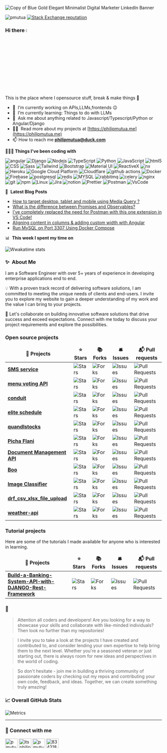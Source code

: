 ![Copy of Blue Gold Elegant Minimalist Digital Marketer LinkedIn Banner](https://user-images.githubusercontent.com/16241851/228491191-d415aded-e0c7-4f9d-b553-cf672f4c3c87.png)

<p align="left">
   <img src="https://komarev.com/ghpvc/?username=pmutua&label=Profile%20views&color=0e75b6&style=flat" alt="pmutua" />
  <a href="https://stackoverflow.com/users/8342189/philip-mutua">
    <img alt="Stack Exchange reputation" src="https://stackoverflow-badge.vercel.app/?userID=8342189">
  </a>
</p>




### Hi there <a href="https://www.philipmutua.me/"><img src="https://media.giphy.com/media/hvRJCLFzcasrR4ia7z/giphy.gif" width="5%"></a>

This is the place where I opensource stuff, break & make things :rofl:

- 🔭 &nbsp;I’m currently working on APIs,LLMs,frontends :wink:
- 🌱 &nbsp;I’m currently learning: Things to do with LLMs
- 💬 &nbsp;Ask me about anything related to Javascript/Typescript/Python or Angular/Django
- 👨‍💻 &nbsp;Read more about my projects at [https://philipmutua.me](https://philipmutua.me)
- 📫 How to reach me **philipmutua@duck.com**
<!-- - ⚡ &nbsp;Fun fact: I :heart: :dog:s and Xbox Gaming (GamerTag: []()) -->

👨🏾‍💻 **Things I've been coding with**
<p>
  <img alt="angular" src="https://img.shields.io/badge/-Angular-DD0031?style=flat-square&logo=angular&logoColor=white" />
  <img alt="Django" src="https://img.shields.io/badge/-Django-1e3c0f?style=flat-square&logo=django&logoColor=white" />
  <img alt="Nodejs" src="https://img.shields.io/badge/-Nodejs-43853d?style=flat-square&logo=Node.js&logoColor=white" />
  <img alt="TypeScript" src="https://img.shields.io/badge/-TypeScript-007ACC?style=flat-square&logo=typescript&logoColor=white" />
  <img alt="Python" src="https://img.shields.io/badge/-Python-007ACC?style=flat-square&logo=python&logoColor=white" />
  <img alt="JavaScript" src="https://img.shields.io/badge/-javascript-fdc828?style=flat-square&logo=javascript&logoColor=white" />
  <img alt="html5" src="https://img.shields.io/badge/-HTML5-E34F26?style=flat-square&logo=html5&logoColor=white" />
  <img alt="CSS" src="https://img.shields.io/badge/-CSS-3d85c6?style=flat-square&logo=css3&logoColor=white" />
  <img alt="Sass" src="https://img.shields.io/badge/-Sass-CC6699?style=flat-square&logo=sass&logoColor=white" />
  <img alt="Tailwind" src="https://img.shields.io/badge/-Tailwind-45b8d8?style=flat-square&logo=tailwindcss&logoColor=white" />
  <img alt="Bootstrap" src="https://img.shields.io/badge/-Bootstrap-6b46cb?style=flat-square&logo=bootstrap&logoColor=white" />
  <img alt="Material UI" src="https://img.shields.io/badge/-Material UI-3F50B5?style=flat-square&logo=mui&logoColor=white" />
  <img alt="ReactiveX" src="https://img.shields.io/badge/-RxJs-B7178C?style=flat-square&logo=reactivex&logoColor=white" />
  
  <img alt="nx" src="https://img.shields.io/badge/-NX-03006c?style=flat-square&logo=nx&logoColor=white" />
  <img alt="Heroku" src="https://img.shields.io/badge/-Heroku-430098?style=flat-square&logo=heroku&logoColor=white" />
  <img alt="Google Cloud Platform" src="https://img.shields.io/badge/-Google_Cloud_Platform-1a73e8?style=flat-square&logo=google-cloud&logoColor=white" />
  <img alt="Cloudflare" src="https://img.shields.io/badge/-Cloudflare-F6821E?style=flat-square&logo=cloudflare&logoColor=white" />

  
  <img alt="github actions" src="https://img.shields.io/badge/-Github_Actions-2088FF?style=flat-square&logo=github-actions&logoColor=white" />
  <img alt="Docker" src="https://img.shields.io/badge/-Docker-46a2f1?style=flat-square&logo=docker&logoColor=white" />
  <img alt="Firebase" src="https://img.shields.io/badge/-Firebase-fdc828?style=flat-square&logo=firebase&logoColor=white" />

  <img alt="postgresql" src="https://img.shields.io/badge/-PostgreSQL-1a62a4?style=flat-square&logo=postgresql&logoColor=white" />
  <img alt="redis" src="https://img.shields.io/badge/-Redis-FF0000?style=flat-square&logo=redis&logoColor=green" />
  <img alt="MYSQL" src="https://img.shields.io/badge/-MYSQL-1a62a4?style=flat-square&logo=mysql&logoColor=white" />
  <img alt="rabbitmq" src="https://img.shields.io/badge/-RabbitMQ-FFA500?style=flat-square&logo=rabbitmq&logoColor=white" />
  
 <img alt="celery" src="https://img.shields.io/badge/-Celery-FFFFFF?style=flat-square&logo=celery&logoColor=green" />
  <img alt="nginx" src="https://img.shields.io/badge/-NGINX-FFFFFF?style=flat-square&logo=nginx&logoColor=green" />
  <img alt="git" src="https://img.shields.io/badge/-Git-F05032?style=flat-square&logo=git&logoColor=white" />
  <img alt="npm" src="https://img.shields.io/badge/-NPM-CB3837?style=flat-square&logo=npm&logoColor=white" />
   <img alt="Linux" src="https://img.shields.io/badge/-Linux-FFFFFF?style=flat-square&logo=linux&logoColor=black" />
  <img alt="Jira" src="https://img.shields.io/badge/-Jira-043B8E?style=flat-square&logo=jira&logoColor=white" />
  <img alt="notion" src="https://img.shields.io/badge/-notion-eeeeee?style=flat-square&logo=notion&logoColor=black" />
  <img alt="Prettier" src="https://img.shields.io/badge/-Prettier-F7B93E?style=flat-square&logo=prettier&logoColor=white" />
  <img alt="Postman" src="https://img.shields.io/badge/-PostMan-f48436?style=flat-square&logo=postman&logoColor=white" />
  <img alt="VsCode" src="https://img.shields.io/badge/-VS%20Code-005BA4?style=flat-square&logo=visualstudiocode&logoColor=white" />
</p>


📕 &nbsp;**Latest Blog Posts**
<!-- BLOG-POST-LIST:START -->
- [How to target desktop, tablet and mobile using Media Query ?](https://dev.to/pmutua/how-to-target-desktop-tablet-and-mobile-using-media-query--15n7)
- [What is the difference between Promises and Observables?](https://dev.to/pmutua/what-is-the-difference-between-promises-and-observables-323m)
- [I&#39;ve completely replaced the need for Postman with this one extension in VS Code!](https://dev.to/pmutua/i-ve-completely-replaced-the-need-for-postman-with-this-one-extension-in-vs-code-1oa9)
- [Aligning content in columns &amp; adding custom width with Angular](https://dev.to/pmutua/align-left-and-right-in-mat-card-title-588g)
- [Run MySQL on Port 3307 Using Docker Compose](https://dev.to/pmutua/run-mysql-on-port-3307-using-docker-compose-gf8)
<!-- BLOG-POST-LIST:END -->


📊 &nbsp;**This week I spent my time on**

![Wwakatime stats](https://github-readme-stats-taupe-two.vercel.app/api/wakatime?username=pmutua&hide_title=true&hide_border=true&langs_count=5&bg_color=00000000&text_color=777)


### ✨&nbsp; About Me

I am a Software Engineer with over 5+ years of experience in developing enterprise applications end to end.

💡 With a proven track record of delivering software solutions, I am committed to meeting the unique needs of clients and end-users. I invite you to explore my website to gain a deeper understanding of my work and the value I can bring to your projects.

🌟 Let's collaborate on building innovative software solutions that drive success and exceed expectations. Connect with me today to discuss your project requirements and explore the possibilities.

<h3>Open source projects</h3>

<p>

<table>
  <thead align="center">
    <tr border: none;>
      <td><b>🎁 Projects</b></td>
      <td><b>⭐ Stars</b></td>
      <td><b>📚 Forks</b></td>
      <td><b>🛎 Issues</b></td>
      <td><b>📬 Pull requests</b></td>
    </tr>
  </thead>
  <tbody>
    <tr>
      <td><a href="https://github.com/pmutua/sms-service"><b>SMS service</b></a></td>
      <td><img alt="Stars" src="https://img.shields.io/github/stars/pmutua/sms-service?style=flat-square&labelColor=343b41"/></td>
      <td><img alt="Forks" src="https://img.shields.io/github/forks/pmutua/sms-service?style=flat-square&labelColor=343b41"/></td>
      <td><img alt="Issues" src="https://img.shields.io/github/issues/pmutua/sms-service?style=flat-square&labelColor=343b41"/></td>
      <td><img alt="Pull Requests" src="https://img.shields.io/github/issues-pr/pmutua/sms-service?style=flat-square&labelColor=343b41"/></td>
    </tr>
	  <tr>
      <td><a href="https://github.com/pmutua/restaurant-voting"><b>menu voting API</b></a></td>
      <td><img alt="Stars" src="https://img.shields.io/github/stars/pmutua/restaurant-voting?style=flat-square&labelColor=343b41"/></td>
      <td><img alt="Forks" src="https://img.shields.io/github/forks/pmutua/restaurant-voting?style=flat-square&labelColor=343b41"/></td>
      <td><img alt="Issues" src="https://img.shields.io/github/issues/pmutua/restaurant-voting?style=flat-square&labelColor=343b41"/></td>
      <td><img alt="Pull Requests" src="https://img.shields.io/github/issues-pr/pmutua/restaurant-voting?style=flat-square&labelColor=343b41"/></td>
    </tr>
    <tr>
      <td><a href="https://github.com/pmutua/conduit"><b>conduit</b></a></td>
      <td><img alt="Stars" src="https://img.shields.io/github/stars/pmutua/conduit?style=flat-square&labelColor=343b41"/></td>
      <td><img alt="Forks" src="https://img.shields.io/github/forks/pmutua/conduit?style=flat-square&labelColor=343b41"/></td>
      <td><img alt="Issues" src="https://img.shields.io/github/issues/pmutua/conduit?style=flat-square&labelColor=343b41"/></td>
      <td><img alt="Pull Requests" src="https://img.shields.io/github/issues-pr/pmutua/conduit?style=flat-square&labelColor=343b41"/></td>
    </tr>
	      <tr>
      <td><a href="https://github.com/pmutua/conduit"><b>elite schedule
</b></a></td>
      <td><img alt="Stars" src="https://img.shields.io/github/stars/pmutua/elite-schedule?style=flat-square&labelColor=343b41"/></td>
      <td><img alt="Forks" src="https://img.shields.io/github/forks/pmutua/elite-schedule?style=flat-square&labelColor=343b41"/></td>
      <td><img alt="Issues" src="https://img.shields.io/github/issues/pmutua/elite-schedule?style=flat-square&labelColor=343b41"/></td>
      <td><img alt="Pull Requests" src="https://img.shields.io/github/issues-pr/pmutua/elite-schedule?style=flat-square&labelColor=343b41"/></td>
    </tr>
	  	      <tr>
      <td><a href="https://github.com/pmutua/quandlstocks
"><b>quandlstocks
</b></a></td>
      <td><img alt="Stars" src="https://img.shields.io/github/stars/pmutua/quandlstocks?style=flat-square&labelColor=343b41"/></td>
      <td><img alt="Forks" src="https://img.shields.io/github/forks/pmutua/quandlstocks?style=flat-square&labelColor=343b41"/></td>
      <td><img alt="Issues" src="https://img.shields.io/github/issues/pmutua/quandlstocks?style=flat-square&labelColor=343b41"/></td>
      <td><img alt="Pull Requests" src="https://img.shields.io/github/issues-pr/pmutua/quandlstocks?style=flat-square&labelColor=343b41"/></td>
    </tr>
	      <tr>
      <td><a href="https://github.com/BwanaQ/picha-flani-backend"><b>Picha Flani</b></a></td>
      <td><img alt="Stars" src="https://img.shields.io/github/stars/BwanaQ/picha-flani-backend?style=flat-square&labelColor=343b41"/></td>
      <td><img alt="Forks" src="https://img.shields.io/github/forks/BwanaQ/picha-flani-backend?style=flat-square&labelColor=343b41"/></td>
      <td><img alt="Issues" src="https://img.shields.io/github/issues/BwanaQ/picha-flani-backend?style=flat-square&labelColor=343b41"/></td>
      <td><img alt="Pull Requests" src="https://img.shields.io/github/issues-pr/BwanaQ/picha-flani-backend?style=flat-square&labelColor=343b41"/></td>
    </tr>
	  	      <tr>
      <td><a href="https://github.com/pmutua/document-management-api"><b>Document Management API</b></a></td>
      <td><img alt="Stars" src="https://img.shields.io/github/stars/pmutua/document-management-api?style=flat-square&labelColor=343b41"/></td>
      <td><img alt="Forks" src="https://img.shields.io/github/forks/pmutua/document-management-api?style=flat-square&labelColor=343b41"/></td>
      <td><img alt="Issues" src="https://img.shields.io/github/issues/pmutua/document-management-api?style=flat-square&labelColor=343b41"/></td>
      <td><img alt="Pull Requests" src="https://img.shields.io/github/issues-pr/pmutua/document-management-api?style=flat-square&labelColor=343b41"/></td>
    </tr>
	  	  	      <tr>
      <td><a href="https://github.com/pmutua/boo"><b>Boo</b></a></td>
      <td><img alt="Stars" src="https://img.shields.io/github/stars/pmutua/boo?style=flat-square&labelColor=343b41"/></td>
      <td><img alt="Forks" src="https://img.shields.io/github/forks/pmutua/boo?style=flat-square&labelColor=343b41"/></td>
      <td><img alt="Issues" src="https://img.shields.io/github/issues/pmutua/boo?style=flat-square&labelColor=343b41"/></td>
      <td><img alt="Pull Requests" src="https://img.shields.io/github/issues-pr/pmutua/boo?style=flat-square&labelColor=343b41"/></td>
    </tr>
	  	      <tr>
      <td><a href="https://github.com/pmutua/imgclassifier
"><b>Image Classifier
</b></a></td>
      <td><img alt="Stars" src="https://img.shields.io/github/stars/pmutua/imgclassifier?style=flat-square&labelColor=343b41"/></td>
      <td><img alt="Forks" src="https://img.shields.io/github/forks/pmutua/imgclassifier?style=flat-square&labelColor=343b41"/></td>
      <td><img alt="Issues" src="https://img.shields.io/github/issues/pmutua/imgclassifier?style=flat-square&labelColor=343b41"/></td>
      <td><img alt="Pull Requests" src="https://img.shields.io/github/issues-pr/pmutua/imgclassifier?style=flat-square&labelColor=343b41"/></td>
    </tr>
	  	  	      <tr>
      <td><a href="https://github.com/pmutua/drf_csv_xlsx_file_upload
"><b>drf_csv_xlsx_file_upload
</b></a></td>
      <td><img alt="Stars" src="https://img.shields.io/github/stars/pmutua/drf_csv_xlsx_file_upload?style=flat-square&labelColor=343b41"/></td>
      <td><img alt="Forks" src="https://img.shields.io/github/forks/pmutua/drf_csv_xlsx_file_upload?style=flat-square&labelColor=343b41"/></td>
      <td><img alt="Issues" src="https://img.shields.io/github/issues/pmutua/drf_csv_xlsx_file_upload?style=flat-square&labelColor=343b41"/></td>
      <td><img alt="Pull Requests" src="https://img.shields.io/github/issues-pr/pmutua/drf_csv_xlsx_file_upload?style=flat-square&labelColor=343b41"/></td>
    </tr>
	  	      <tr>
      <td><a href="https://github.com/pmutua/weather-api"><b>weather-api</b></a></td>
      <td><img alt="Stars" src="https://img.shields.io/github/stars/pmutua/weather-api?style=flat-square&labelColor=343b41"/></td>
      <td><img alt="Forks" src="https://img.shields.io/github/forks/pmutua/weather-api?style=flat-square&labelColor=343b41"/></td>
      <td><img alt="Issues" src="https://img.shields.io/github/issues/pmutua/weather-api?style=flat-square&labelColor=343b41"/></td>
      <td><img alt="Pull Requests" src="https://img.shields.io/github/issues-pr/pmutua/weather-api?style=flat-square&labelColor=343b41"/></td>
    </tr>
  </tbody>
</table>

<h3>Tutorial projects</h3>

<p>Here are some of the tutorials I made available for anyone who is interested in learning.</p>

<table>
  <thead align="center">
    <tr border: none;>
      <td><b>🎁 Projects</b></td>
      <td><b>⭐ Stars</b></td>
      <td><b>📚 Forks</b></td>
      <td><b>🛎 Issues</b></td>
      <td><b>📬 Pull requests</b></td>
    </tr>
  </thead>
  <tbody>
	  	  	      <tr>
      <td><a href="https://github.com/somacode1/Build-a-Banking-System-API-with-DJANGO-Rest-Framework"><b>Build-a-Banking-System-API-with-DJANGO-Rest-Framework</b></a></td>
      <td><img alt="Stars" src="https://img.shields.io/github/stars/somacode1/Build-a-Banking-System-API-with-DJANGO-Rest-Framework?style=flat-square&labelColor=343b41"/></td>
      <td><img alt="Forks" src="https://img.shields.io/github/forks/somacode1/Build-a-Banking-System-API-with-DJANGO-Rest-Framework?style=flat-square&labelColor=343b41"/></td>
      <td><img alt="Issues" src="https://img.shields.io/github/issues/somacode1/Build-a-Banking-System-API-with-DJANGO-Rest-Framework?style=flat-square&labelColor=343b41"/></td>
      <td><img alt="Pull Requests" src="https://img.shields.io/github/issues-pr/somacode1/Build-a-Banking-System-API-with-DJANGO-Rest-Framework?style=flat-square&labelColor=343b41"/></td>
    </tr>
  </tbody>
</table>

### 📣
<blockquote>
<p>Attention all coders and developers! Are you looking for a way to showcase your skills and collaborate with like-minded individuals? Then look no further than my repositories!</p>
</blockquote>
<blockquote>
<p>I invite you to take a look at the projects I have created and contributed to, and consider lending your own expertise to help bring them to the next level. Whether you're a seasoned veteran or just starting out, there is always room for new ideas and perspectives in the world of coding.</p>
</blockquote>
<blockquote>
<p>So don't hesitate - join me in building a thriving community of passionate coders by checking out my repos and contributing your own code, feedback, and ideas. Together, we can create something truly amazing!</p>
</blockquote>


<!-- <h3 align="left">Support:</h3>
<p><a href="https://www.buymeacoffee.com/pmutua"> <img align="left" src="https://cdn.buymeacoffee.com/buttons/v2/default-yellow.png" height="50" width="210" alt="pmutua" /></a></p><br><br> -->

### 📈 Overall GitHub Stats

   ![Metrics](https://metrics.lecoq.io/pmutua?template=classic&base.header=0&base.activity=0&base.community=0&base.repositories=0&base.metadata=0&languages=1&achievements=1&languages.limit=8&languages.threshold=0%25&languages.colors=github&languages.sections=most-used&languages.indepth=false&languages.analysis.timeout=15&languages.categories=markup%2C%20programming&languages.recent.categories=markup%2C%20programming&languages.recent.load=300&languages.recent.days=14&achievements.threshold=C&achievements.secrets=true&achievements.display=detailed&achievements.limit=0&config.timezone=Africa%2FNairobi)

<hr>

### 🔗 Connect with me
<p align="left">
<a href="https://dev.to/pmutua" target="blank"><img align="center" src="https://raw.githubusercontent.com/rahuldkjain/github-profile-readme-generator/master/src/images/icons/Social/devto.svg" alt="pmutua" height="30" width="40" /></a>
<a href="https://twitter.com/itsphilipmutua" target="blank"><img align="center" src="https://raw.githubusercontent.com/rahuldkjain/github-profile-readme-generator/master/src/images/icons/Social/twitter.svg" alt="itsphilipmutua" height="30" width="40" /></a>
<a href="https://linkedin.com/in/pmutua" target="blank"><img align="center" src="https://raw.githubusercontent.com/rahuldkjain/github-profile-readme-generator/master/src/images/icons/Social/linked-in-alt.svg" alt="pmutua" height="30" width="40" /></a>
<a href="https://stackoverflow.com/users/8342189" target="blank"><img align="center" src="https://raw.githubusercontent.com/rahuldkjain/github-profile-readme-generator/master/src/images/icons/Social/stack-overflow.svg" alt="8342189" height="30" width="40" /></a>
</p>
